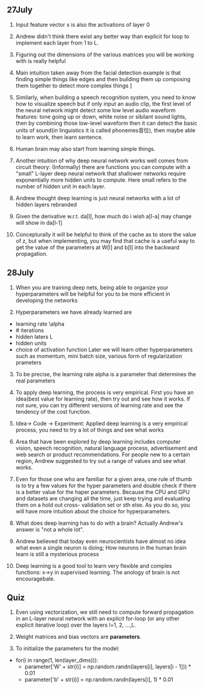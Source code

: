 ## 27July

1. Input feature vector x is also the activations of layer 0

2. Andrew didn't think there exist any better way than explicit for loop to implement each layer from 1 to L.

3. Figuring out the dimensions of the various matrices you will be working with is really helpful

4. Main intuition taken away from the facial detection example is that finding simple things like edges and then building them up composing them together to detect more complex things ]

5. Similarly, when building a speech recognition system, you need to know how to visualize speech but if only input an audio clip, the first level of the neural network might detect some low level audio waveform features: tone going up or down, white noise or sibilant sound lights, then by combining those low-level waveform then it can detect the basic units of sound(in linguistics it is called phonemes音位), then maybe able to learn work, then learn sentence.

6. Human brain may also start from learning simple things.

7. Another intuition of why deep neural network works well comes from circuit theory: (Informally) there are functions you can compute with a "small" L-layer deep neural network that shallower networks require exponentially more hidden units to compute. Here small refers to the number of hidden unit in each layer.

8. Andrew thought deep learning is just neural networks with a lot of hidden layers rebranded

9. Given the derivative w.r.t. da[l], how much do i wish a[l-a] may change will show in da[l-1]

10. Concepturally it will be helpful to think of the cache as to store the value of z, but when implementing, you may find that cache is a useful way to get the value of the parameters at W[l] and b[l] into the backward propagation.

## 28July 



1. When you are training deep nets, being able to organize your hyperparameters will be helpful for you to be more efficient in developing the networks

2. Hyperparameters we have already learned are 
* learning rate \alpha
* \# iterations
* hidden laters L
* hidden units
* choice of activation function
Later we will learn other hyperparameters such as momentum, mini batch size, various form of regularization prameters

3. To be precise, the learning rate alpha is a parameter that determines the real parameters

4. To apply deep learning, the process is very empirical. First you have an idea(best value for learning rate), then try out and see how it works. If not sure, you can try different versions of learning rate and see the tendency of the cost function.

5. Idea-> Code -> Experiment: Applied deep learning is a very empirical process, you need to try a lot of things and see what works

6. Area that have been explored by deep learning includes computer vision, speech recognition, natural language process, advertisement and web search or product recommendations. For people new to a certain region, Andrew suggested to try out a range of values and see what works.

7. Even for those one who are familiar for a given area, one rule of thumb is to try a few values for the hyper parameters and double check if there is a better value for the haper parameters. Because the CPU and GPU and datasets are changing all the time, just keep trying and evaluating them on a hold out cross- validation set or sth else. As you do so, you will have more intuition about the choice for hyperparameters.

8. What does deep learning has to do with a brain? Actually Andrew's answer is "not a whole lot".

9. Andrew believed that today even neurocientists have almost no idea what even a single neuron is doing; How neurons in the human brain learn is still a mysterious process
10. Deep learning is a good tool to learn very flexible and comples functions: x->y in supervised learning. The anology of brain is not encouragebale.

## Quiz

1. Even using vectorization, we still need to compute forward propagation in an L-layer neural network with an explicit for-loop (or any other explicit iterative loop) over the layers l=1, 2, …,L.

2. Weight matrices and bias vectors are **parameters**.

3. To initialize the parameters for the model:
* for(i in range(1, len(layer_dims))):
	* parameter['W' + str(i)] = np.random.randn(layers[i], layers[i - 1])) \* 0.01
	* parameter['b' + str(i)] = np.random.randn(layers[i], 1) \* 0.01


